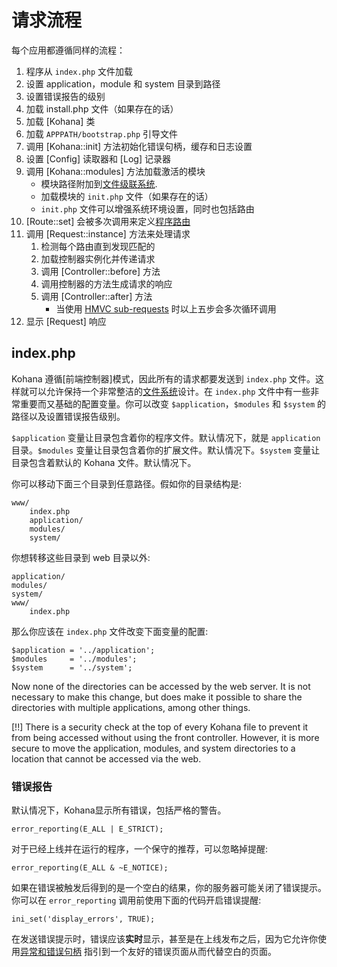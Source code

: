 # 请求流程

每个应用都遵循同样的流程：

1. 程序从 `index.php` 文件加载
2. 设置 application，module 和 system 目录到路径
3. 设置错误报告的级别
4. 加载 install.php 文件（如果存在的话）
5. 加载 [Kohana] 类
6. 加载 `APPPATH/bootstrap.php` 引导文件
7. 调用 [Kohana::init] 方法初始化错误句柄，缓存和日志设置
8. 设置 [Config] 读取器和 [Log] 记录器
9. 调用 [Kohana::modules] 方法加载激活的模块
    * 模块路径附加到[文件级联系统](about.filesystem).
    * 加载模块的 `init.php` 文件（如果存在的话）
    * `init.php` 文件可以增强系统环境设置，同时也包括路由
10. [Route::set] 会被多次调用来定义[程序路由](using.routing)
11. 调用 [Request::instance] 方法来处理请求
    1. 检测每个路由直到发现匹配的
    2. 加载控制器实例化并传递请求
    3. 调用 [Controller::before] 方法
    4. 调用控制器的方法生成请求的响应
    5. 调用 [Controller::after] 方法
        * 当使用 [HMVC sub-requests](about.mvc) 时以上五步会多次循环调用
12. 显示 [Request] 响应

## index.php

Kohana 遵循[前端控制器]模式，因此所有的请求都要发送到 `index.php` 文件。这样就可以允许保持一个非常整洁的[文件系统](about.filesystem)设计。在 `index.php` 文件中有一些非常重要而又基础的配置变量。你可以改变 `$application`，`$modules` 和 `$system` 的路径以及设置错误报告级别。

`$application` 变量让目录包含着你的程序文件。默认情况下，就是 `application` 目录。`$modules` 变量让目录包含着你的扩展文件。默认情况下。`$system` 变量让目录包含着默认的 Kohana 文件。默认情况下。

你可以移动下面三个目录到任意路径。假如你的目录结构是:

    www/
        index.php
        application/
        modules/
        system/

你想转移这些目录到 web 目录以外:

    application/
    modules/
    system/
    www/
        index.php

那么你应该在 `index.php` 文件改变下面变量的配置:

    $application = '../application';
    $modules     = '../modules';
    $system      = '../system';

Now none of the directories can be accessed by the web server. It is not necessary to make this change, but does make it possible to share the directories with multiple applications, among other things.

[!!] There is a security check at the top of every Kohana file to prevent it from being accessed without using the front controller. However, it is more secure to move the application, modules, and system directories to a location that cannot be accessed via the web.

### 错误报告

默认情况下，Kohana显示所有错误，包括严格的警告。

    error_reporting(E_ALL | E_STRICT);

对于已经上线并在运行的程序，一个保守的推荐，可以忽略掉提醒:

    error_reporting(E_ALL & ~E_NOTICE);

如果在错误被触发后得到的是一个空白的结果，你的服务器可能关闭了错误提示。你可以在 `error_reporting` 调用前使用下面的代码开启错误提醒:

    ini_set('display_errors', TRUE);

在发送错误提示时，错误应该**实时**显示，甚至是在上线发布之后，因为它允许你使用[异常和错误句柄](debugging.errors) 指引到一个友好的错误页面从而代替空白的页面。
